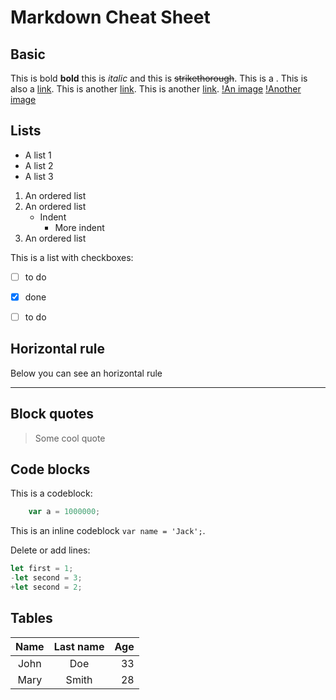 # Markdown Cheat Sheet

## Basic
This is bold **bold** this is _italic_ and this is ~~strikethorough~~. 
This is a <link>. 
This is also a [link](https://google.com).
This is another [link][1].
This is another [link][hack].
[!An image](http://unsplash.it/100/100?random "This is a tooltip") 
[!Another image][img]

## Lists
+ A list 1
+ A list 2
+ A list 3

1. An ordered list
1. An ordered list
    + Indent
        * More indent
1. An ordered list

This is a list with checkboxes:
* [ ] to do
* [X] done
* [ ] to do


## Horizontal rule

Below you can see an horizontal rule 

---

## Block quotes

>Some cool quote


## Code blocks

This is a codeblock:

```js
    var a = 1000000;
```

This is an inline codeblock `var name = 'Jack';`.

Delete or add lines:

```js
let first = 1;
-let second = 3;
+let second = 2;
```

## Tables

| Name | Last name | Age |
|:-------:|:-------:|-------:|
|John|Doe|33|
|Mary|Smith|28|



[1]: https://google.com
[hack]: https://google.com
[img]: http://unsplash.it/100/100?random "This is a tooltip"

 
